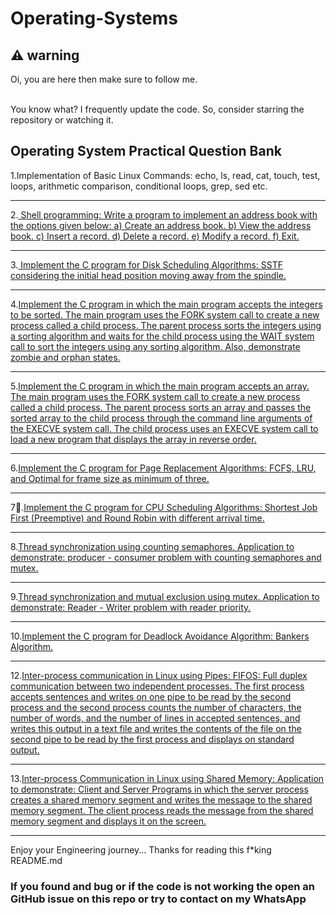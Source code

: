 # Operating-Systems
<h2>⚠️ warning</h2>
Oi, you are here then make sure to follow me.
<br><br>
<p>You know what? I frequently update the code. So, consider starring the repository or watching it. 
</p>

Operating System Practical Question Bank
---

1.Implementation of Basic Linux Commands: echo, ls, read, cat, touch, test, loops, arithmetic
comparison, conditional loops, grep, sed etc.

---

2.<a href="/address_book.sh">
 Shell programming: Write a program to implement an address book with the options given below:
a) Create an address book. b) View the address book. c) Insert a record. d) Delete a record. e) Modify a record. f) Exit.</a>

---

3.<a href="/sstf.c"> Implement the C program for Disk Scheduling Algorithms: SSTF considering the initial head position moving away from the spindle.</a>

---

4.<a href="/forkNwait.c">Implement the C program in which the main program accepts the integers to be sorted. The main program uses the FORK system call to create a new process called a child process. The parent process sorts the integers using a sorting algorithm and waits for the child process using the WAIT system call to sort the integers using any sorting algorithm. Also, demonstrate zombie and orphan states.</a>

---

5.<a href="/forkNexecve.c">Implement the C program in which the main program accepts an array. The main program uses the FORK system call to create a new process called a child process. The parent process sorts an array and passes the sorted array to the child process through the command line arguments of the EXECVE system call. The child process uses an EXECVE system call to load a new program that displays the array in reverse order.</a>

---

6.<a href="/page_replacement.c">Implement the C program for Page Replacement Algorithms: FCFS, LRU, and Optimal for frame size as minimum of three.</a>

---

7🚫.<a href="/sjf_rr.c">Implement the C program for CPU Scheduling Algorithms: Shortest Job First (Preemptive) and Round Robin with different arrival time.</a>

---

8.<a href="/sstf.c">Thread synchronization using counting semaphores. Application to demonstrate: producer - consumer problem with counting semaphores and mutex.</a>

---

9.<a href="/sstf.c">Thread synchronization and mutual exclusion using mutex. Application to demonstrate: Reader - Writer problem with reader priority.</a>

---

10.<a href="/sstf.c">Implement the C program for Deadlock Avoidance Algorithm: Bankers Algorithm.</a>

---

12.<a href="/sstf.c">Inter-process communication in Linux using Pipes: FIFOS: Full duplex communication between two independent processes. The first process accepts sentences and writes on one pipe to be read by the second process and the second process counts the number of characters, the number of words, and the number of lines in accepted sentences, and writes this output in a text file and writes the contents of the file on the second pipe to be read by the first process and displays on standard output.</a>

---

13.<a href="/sstf.c">Inter-process Communication in Linux using Shared Memory: Application to demonstrate: Client and Server Programs in which the server process creates a shared memory segment and writes the message to the shared memory segment. The client process reads the message from the shared memory segment and displays it on the screen. </a>

---


Enjoy your Engineering journey...
Thanks for reading this f*king README.md


<h3>If you found and bug or if the code is not working the open an GitHub issue on this repo or try to contact on my WhatsApp</h3>
